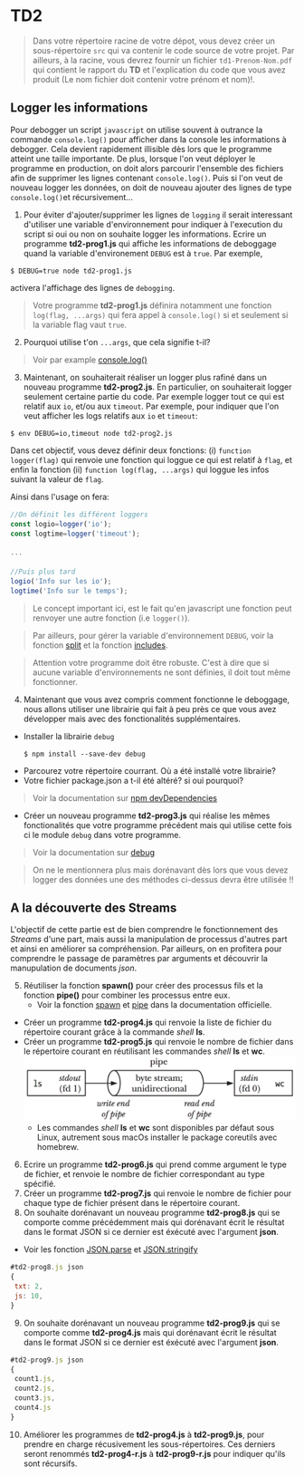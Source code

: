 # TD2
> Dans votre répertoire racine de votre dépot,  vous devez créer un sous-répertoire `src` qui va contenir le code source de votre projet. Par ailleurs, à la racine, vous devrez fournir un fichier `td1-Prenom-Nom.pdf` qui contient le rapport du **TD** et l'explication du code que vous avez produit (Le nom fichier doit contenir votre prénom et nom)!.  

## Logger les informations

Pour debogger un script `javascript` on utilise souvent à outrance la commande `console.log()` pour afficher dans la console les informations à debogger. Cela devient rapidement illisible dès lors que le programme atteint une taille importante. De plus, lorsque l'on veut déployer le programme en production, on doit alors parcourir l'ensemble des fichiers afin de supprimer les lignes contenant `console.log()`. Puis si l'on veut de nouveau logger les données, on doit de nouveau ajouter des lignes de type `console.log()`et récursivement...

1. Pour éviter d'ajouter/supprimer les lignes de `logging` il serait interessant d'utiliser une variable d'environnement pour indiquer à l'execution du script si oui ou non on souhaite logger les informations. Ecrire un programme **td2-prog1.js** qui affiche les informations de deboggage quand la variable d'environement `DEBUG` est à `true`. Par exemple, 
```console 
$ DEBUG=true node td2-prog1.js
```
activera l'affichage des lignes de `debogging`. 

>Votre programme **td2-prog1.js** définira notamment une fonction `log(flag, ...args)` qui fera appel à `console.log()` si et seulement si la variable flag vaut `true`. 

2. Pourquoi utilise t'on `...args`, que cela signifie t-il?
> Voir par example [console.log()](https://nodejs.org/api/console.html#console_console_log_data_args)

3. Maintenant, on souhaiterait réaliser un logger plus rafiné dans un nouveau programme **td2-prog2.js**. En particulier, on souhaiterait logger seulement certaine partie du code. Par exemple logger tout ce qui est relatif aux `io`, et/ou aux `timeout`. Par exemple, pour indiquer que l'on veut afficher les logs relatifs aux `io` et `timeout`:
```console 
$ env DEBUG=io,timeout node td2-prog2.js
```
Dans cet objectif, vous devez définir deux fonctions: (i) `function logger(flag)` qui renvoie une fonction qui loggue ce qui est relatif à `flag`, et enfin la fonction (ii) `function log(flag, ...args)` qui loggue les infos suivant la valeur de `flag`. 

Ainsi dans l'usage on fera:

```javascript
//On définit les différent loggers
const logio=logger('io');
const logtime=logger('timeout');

...

//Puis plus tard 
logio('Info sur les io');
logtime('Info sur le temps');
```

> Le concept important ici, est le fait qu'en javascript une fonction peut renvoyer une autre fonction (i.e `logger()`).

> Par ailleurs, pour gérer la variable d'environnement `DEBUG`, voir la fonction [split](https://developer.mozilla.org/fr/docs/Web/JavaScript/Reference/Objets_globaux/String/split)
et la fonction [includes](https://developer.mozilla.org/fr/docs/Web/JavaScript/Reference/Objets_globaux/Array/includes).

> Attention votre programme doit être robuste. C'est à dire que si aucune variable d'environnements ne sont définies, il doit tout même fonctionner.

4. Maintenant que vous avez compris comment fonctionne le deboggage, nous allons utiliser une librairie qui fait à peu près ce que vous avez développer mais avec des fonctionalités supplémentaires. 

  - Installer la librairie `debug`
    ```console
    $ npm install --save-dev debug
    ```
 - Parcourez votre répertoire courrant. Où a été installé votre librairie? 
 - Votre fichier package.json a t-il été altéré? si oui pourquoi? 

 > Voir la documentation sur [npm devDependencies](https://docs.npmjs.com/specifying-dependencies-and-devdependencies-in-a-package-json-file)

  - Créer un nouveau programme **td2-prog3.js** qui réalise les mêmes fonctionalités que votre programme précédent mais qui utilise cette fois ci le module `debug` dans votre programme. 

  > Voir la documentation sur [debug](https://www.npmjs.com/package/debug)

> On ne le mentionnera plus mais dorénavant dès lors que vous devez logger des données une des méthodes ci-dessus devra être utilisée !!

## A la découverte des **Streams**

L'objectif de cette partie est de bien comprendre le fonctionnement des *Streams* d'une part, mais aussi la manipulation de processus d'autres part et ainsi en améliorer sa compréhension. Par ailleurs, on en profitera pour comprendre le passage de paramètres par arguments et découvrir la manupulation de documents *json*.

5.  Réutiliser la fonction **spawn()** pour créer des processus fils et la fonction **pipe()** pour combiner les processus entre eux.
    - Voir la fonction [spawn](https://nodejs.org/api/child_process.html#child_process_child_process) et [pipe](https://nodejs.org/api/stream.html#stream_readable_pipe_destination_options) dans la documentation officielle.
   
  
  - Créer un programme **td2-prog4.js** qui renvoie la liste de fichier du répertoire courant grâce à la commande *shell* **ls**.  
  - Créer un programme **td2-prog5.js** qui renvoie le nombre de fichier dans le répertoire courant 
      en réutilisant les commandes *shell* **ls** et **wc**. 
   ![Alt text](images/pipe.png?raw=true "Streams")
    - Les commandes *shell* **ls** et **wc** sont disponibles par défaut sous Linux, 
      autrement sous macOs installer le package coreutils avec homebrew. 
6. Ecrire un programme **td2-prog6.js** qui prend comme argument le type de fichier, et renvoie le nombre de fichier correspondant au type spécifié. 
7. Créer un programme **td2-prog7.js** qui renvoie le nombre de fichier pour chaque type de fichier présent dans le répertoire courant. 
8. On souhaite dorénavant un nouveau programme **td2-prog8.js** qui se comporte comme précédemment mais qui dorénavant écrit le résultat dans le format JSON si ce dernier est éxécuté avec l'argument **json**.
 - Voir les fonction [JSON.parse](https://developer.mozilla.org/fr/docs/Web/JavaScript/Reference/Objets_globaux/JSON/parse) et [JSON.stringify](https://developer.mozilla.org/fr/docs/Web/JavaScript/Reference/Objets_globaux/JSON/stringify)
 
```javascript
#td2-prog8.js json
{
 txt: 2,
 js: 10,
} 
```
9. On souhaite dorénavant un nouveau programme **td2-prog9.js**  qui se comporte comme **td2-prog4.js**  mais qui dorénavant écrit le résultat dans le format JSON si ce dernier est éxécuté avec l'argument **json**.

```javascript
#td2-prog9.js json
{
 count1.js,
 count2.js,
 count3.js,
 count4.js
} 
```

10. Améliorer les programmes de **td2-prog4.js** à **td2-prog9.js**, pour prendre en charge récusivement les sous-répertoires. Ces derniers seront renommés  **td2-prog4-r.js** à **td2-prog9-r.js** pour indiquer qu'ils sont récursifs. 
